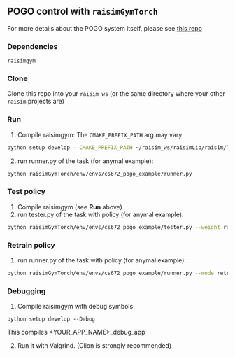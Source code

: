 ## POGO control with ```raisimGymTorch```
For more details about the POGO system itself, please see [this repo](https://github.com/iamchoking/cs672-Dyn)

### Dependencies
```raisimgym```

### Clone
Clone this repo into your ```raisim_ws``` (or the same directory where your other ```raisim``` projects are)

### Run
1. Compile raisimgym: 
The ```CMAKE_PREFIX_PATH``` arg may vary
```sh
python setup develop --CMAKE_PREFIX_PATH ~/raisim_ws/raisimLib/raisim/linux
```
2. run runner.py of the task (for anymal example): 
```sh
python raisimGymTorch/env/envs/cs672_pogo_example/runner.py
```

### Test policy
1. Compile raisimgym (see **Run** above)
2. run tester.py of the task with policy (for anymal example): 
```sh
python raisimGymTorch/env/envs/cs672_pogo_example/tester.py --weight raisimGymTorch/data/pogo_example/XXX/full_YYYY.pt
```

### Retrain policy
1. run runner.py of the task with policy (for anymal example): 
```sh
python raisimGymTorch/env/envs/cs672_pogo_example/runner.py --mode retrain --weight raisimGymTorch/data/pogo_example/XXX/full_YYYY.pt
```

### Debugging
1. Compile raisimgym with debug symbols: 
```
python setup develop --Debug
```
This compiles <YOUR_APP_NAME>_debug_app

2. Run it with Valgrind. (Clion is strongly recommended)
